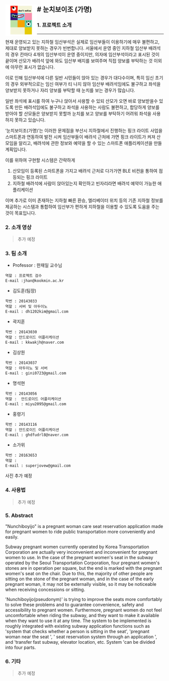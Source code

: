 <img align = "left" width="20%" height="20%" src="./Image/logo_transparent.png"> # 눈치보이조 (가명)
--------------
### 1. 프로젝트 소개
--------------

현재 운영되고 있는 지하철 임산부석은 실제로 임산부들이 이용하기에 매우 불편하고, 제대로 양보받지 못하는 경우가 빈번합니다. 서울에서 운영 중인 지하철 임산부 배려석의 경우 칸마다 4개의 임산부석이 운영 중이지만, 의자에 임산부석이라고 표시된 것이 끝이며 산모가 배려석 앞에 와도 임산부 배지를 보여주며 직접 양보를 부탁하는 것 이외에 아무런 표시가 없습니다. 

이로 인해 임산부석에 다른 일반 시민들이 앉아 있는 경우가 대다수이며, 특히 임신 초기의 경우 외부적으로는 임신 여부가 티 나지 않아 임산부 배려석임에도 불구하고 좌석을 양보받지 못하거나 자리 양보를 부탁할 때 눈치를 보는 경우가 많습니다. 

일반 좌석에 표시를 하여 누구나 앉아서 사용할 수 있되 산모가 오면 바로 양보받을수 있도록 만든 배려석임에도 불구하고 좌석을 사용하는 사람도 불편하고, 합당하게 양보를 받아야 할 산모들은 양보받지 못할까 눈치를 보고 양보를 부탁하기 어려워 좌석을 사용하지 못하고 있습니다.

‘눈치보이조(가명)’는 이러한 문제점을 부산시 지하철에서 진행하는 핑크 라이트 사업을 스마트폰과 연동하여 발전 시켜 임산부들이 배려석 근처에 가면 핑크 라이트가 켜져 산모임을 알리고, 배려석에 관한 정보와 예약을 할 수 있는 스마트폰 애플리케이션을 만들 계획입니다.

이를 위하여 구현할 시스템은 간략하게

1. 산모임이 등록된 스마트폰을 가지고 배려석 근처로 다가가면 BLE 비컨을 통하여 점등되는 핑크 라이트
2. 지하철 배려석에 사람이 앉아있는지 확인하고 빈자리라면 배려석 예약이 가능한 애플리케이션

이며 추가로 이미 존재하는 지하철 빠른 환승, 엘리베이터 위치 등의 기존 지하철 정보를 제공하는 시스템과 통합하여 임산부가 편하게 지하철을 이용할 수 있도록 도움을 주는 것이 목표입니다.

### 2. 소개 영상

> 추가 예정

### 3. 팀 소개

* Professor : 한재일 교수님
```
역할 : 프로젝트 검수
E-mail :jhan@kookmin.ac.kr
```

* 김도훈(팀장)  

```
학번 : 20143033
역할 : 서버 및 아두이노
E-mail : dh1202kim@gmail.com
```

* 곽지훈  

```
학번 : 20143030
역할 : 안드로이드 어플리케이션
E-mail : kkwakjh@naver.com
```

* 김상원 

```
학번 : 20143037 
역할 : 아두이노 및 서버 
E-mail : gini0723@gmail.com
```

* 명석현  

```
학번 : 20143056 
역할 :  안드로이드 어플리케이션
E-mail : miyu2095@gmail.com
```

* 홍령기 

```
학번 : 20143116  
역할 : 안드로이드 어플리케이션
E-mail : ghdfudrl8@naver.com
```

* 소가위 

```
학번 : 20163653  
역할 : 
E-mail : superjovew@gmail.com
```

사진 추가 예정

### 4. 사용법

> 추가 예정

### 5. Abstract

"Nunchiboyijo" is a pregnant woman care seat reservation application made for pregnant women to ride public transportation more conveniently and easily.

Subway pregnant women currently operated by Korea Transportation Corporation are actually very inconvenient and inconvenient for pregnant women to use. In the case of the pregnant women's seat in the subway operated by the Seoul Transportation Corporation, four pregnant women's stones are in operation per square, but the end is marked with the pregnant women's seat on the chair. Due to this, the majority of other people are sitting on the stone of the pregnant woman, and in the case of the early pregnant woman, it may not be externally visible, so it may be noticeable when receiving concessions or sitting.

'Nunchiboyijo(pseudonym)' is trying to improve the seats more comfortably to solve these problems and to guarantee convenience, safety and accessibility to pregnant women. Furthermore, pregnant women do not feel uncomfortable when riding the subway, and they want to make it available when they want to use it at any time. The system to be implemented is roughly integrated with existing subway application functions such as 'system that checks whether a person is sitting in the seat', 'pregnant woman near the seat ', ' seat reservation system through an application ', and 'transfer fast subway, elevator location, etc. System 'can be divided into four parts.

### 6. 기타

> 추가 예정
